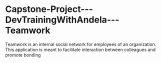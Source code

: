 # Capstone-Project---DevTrainingWithAndela---Teamwork
Teamwork is an internal social network for employees of an organization. This application is meant to facilitate interaction between colleagues and promote bonding
